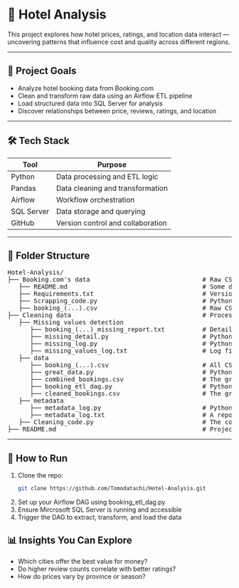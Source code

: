 # 🏨 Hotel Analysis

This project explores how hotel prices, ratings, and location data interact — uncovering patterns that influence cost and quality across different regions.

---

## 📌 Project Goals

- Analyze hotel booking data from Booking.com
- Clean and transform raw data using an Airflow ETL pipeline
- Load structured data into SQL Server for analysis
- Discover relationships between price, reviews, ratings, and location

---

## 🛠️ Tech Stack

| Tool         | Purpose                        |
|--------------|--------------------------------|
| Python       | Data processing and ETL logic  |
| Pandas       | Data cleaning and transformation |
| Airflow      | Workflow orchestration         |
| SQL Server   | Data storage and querying      |
| GitHub       | Version control and collaboration |

---

## 📂 Folder Structure
<pre>
Hotel-Analysis/ 
├── Booking.com's data                              # Raw CSV files scrapped from Booking.com
   ├── README.md                                    # Some description of this folder
   ├── Requirements.txt                             # Version of Selenium used
   ├── Scrapping_code.py                            # Python code for scrapping data
   ├── booking_(...).csv                            # Raw CSV files of scrapped data of (...) cities on Booking.com
├── Cleaning data                                   # Processing data
   ├── Missing values detection
      ├── booking_(...)_missing_report.txt          # Details of missing values from raw data
      ├── missing_detail.py                         # Python program for missing value detection in detail
      ├── missing_log.py                            # Python counting program to export a statistic file of missing values
      ├── missing_values_log.txt                    # Log file exported from counting program above
   ├── data
      ├── booking_(...).csv                         # All CSV files after re-edit some changes for later easier use
      ├── great_data.py                             # Python code to combined all CSV files above into one great data file
      ├── combined_bookings.csv                     # The great file of data containing information from CSV files above
      ├── booking_etl_dag.py                        # Python program to write DAG and ETL method inserted to Apache Airflow
      ├── cleaned_bookings.csv                      # The great file of cleaned data using Apache Airflow
   ├── metadata
      ├── metadata_log.py                           # Python code to export metadata of CSV files
      ├── metadata_log.txt                          # A report of metadata of CSV files
   ├── Cleaning_code.py                             # The code for re-edit raw CSV files into CSV files in "data" folder
├── README.md                                       # Project overview
</pre>
---

## 🚀 How to Run

1. Clone the repo:
   ```bash
   git clone https://github.com/Tomodatachi/Hotel-Analysis.git
2. Set up your Airflow DAG using booking_etl_dag.py
3. Ensure Mircrosoft SQL Server is running and accessible
4. Trigger the DAG to extract, transform, and load the data

## 📊 Insights You Can Explore

- Which cities offer the best value for money?
- Do higher review counts correlate with better ratings?
- How do prices vary by province or season?
